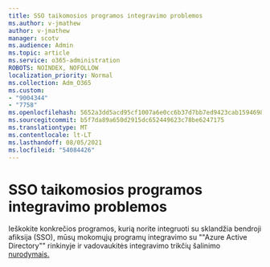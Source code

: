 ```yaml
---
title: SSO taikomosios programos integravimo problemos
ms.author: v-jmathew
author: v-jmathew
manager: scotv
ms.audience: Admin
ms.topic: article
ms.service: o365-administration
ROBOTS: NOINDEX, NOFOLLOW
localization_priority: Normal
ms.collection: Adm_O365
ms.custom:
- "9004344"
- "7758"
ms.openlocfilehash: 5652a3dd5acd95cf1007a6e0cc6b37d7bb7ed9423cab15946983cc2f28bc450c
ms.sourcegitcommit: b5f7da89a650d2915dc652449623c78be6247175
ms.translationtype: MT
ms.contentlocale: lt-LT
ms.lasthandoff: 08/05/2021
ms.locfileid: "54084426"
---
```

# <a name="sso-application-integration-issues"></a>SSO taikomosios programos integravimo problemos

Ieškokite konkrečios programos, kurią norite integruoti su sklandžia bendroji afiksija (SSO), mūsų mokomųjų programų integravimo su ""Azure Active Directory"" rinkinyje ir vadovaukitės integravimo trikčių šalinimo [nurodymais.](https://docs.microsoft.com/azure/active-directory/saas-apps/tutorial-list)
